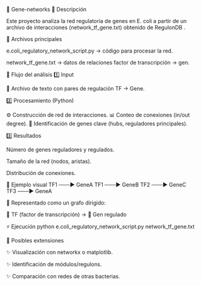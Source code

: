 🧬 Gene-networks
📌 Descripción

Este proyecto analiza la red regulatoria de genes en E. coli a partir de un archivo de interacciones (network_tf_gene.txt) obtenido de RegulonDB
.

📂 Archivos principales

e.coli_regulatory_network_script.py → código para procesar la red.

network_tf_gene.txt → datos de relaciones factor de transcripción → gen.

🔹 Flujo del análisis
1️⃣ Input

📄 Archivo de texto con pares de regulación TF → Gene.

2️⃣ Procesamiento (Python)

⚙️ Construcción de red de interacciones.
📊 Conteo de conexiones (in/out degree).
🔎 Identificación de genes clave (hubs, reguladores principales).

3️⃣ Resultados

Número de genes reguladores y regulados.

Tamaño de la red (nodos, aristas).

Distribución de conexiones.

🔹 Ejemplo visual
TF1 ───▶ GeneA
TF1 ───▶ GeneB
TF2 ───▶ GeneC
TF3 ───▶ GeneA


🔗 Representado como un grafo dirigido:

👤 TF (factor de transcripción) → 🧬 Gen regulado

⚡ Ejecución
python e.coli_regulatory_network_script.py network_tf_gene.txt

🚀 Posibles extensiones

✨ Visualización con networkx o matplotlib.

✨ Identificación de módulos/regulons.

✨ Comparación con redes de otras bacterias.
